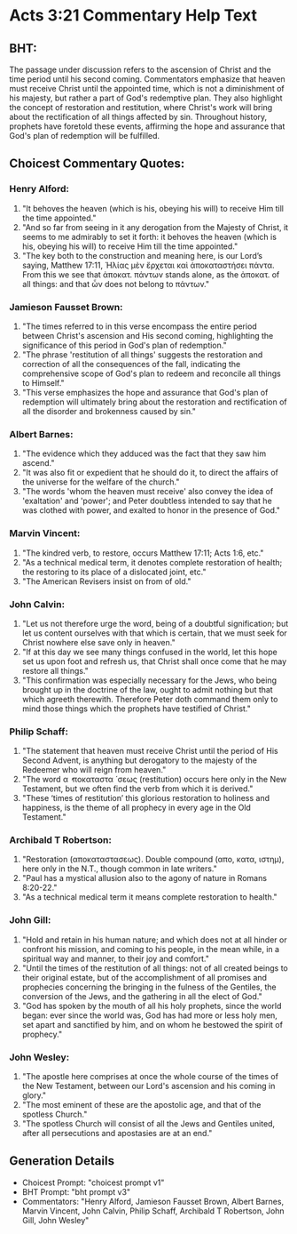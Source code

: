 # Acts 3:21 Commentary Help Text

## BHT:
The passage under discussion refers to the ascension of Christ and the time period until his second coming. Commentators emphasize that heaven must receive Christ until the appointed time, which is not a diminishment of his majesty, but rather a part of God's redemptive plan. They also highlight the concept of restoration and restitution, where Christ's work will bring about the rectification of all things affected by sin. Throughout history, prophets have foretold these events, affirming the hope and assurance that God's plan of redemption will be fulfilled.

## Choicest Commentary Quotes:
### Henry Alford:
1. "It behoves the heaven (which is his, obeying his will) to receive Him till the time appointed."
2. "And so far from seeing in it any derogation from the Majesty of Christ, it seems to me admirably to set it forth: it behoves the heaven (which is his, obeying his will) to receive Him till the time appointed."
3. "The key both to the construction and meaning here, is our Lord’s saying, Matthew 17:11, Ἡλίας μὲν ἔρχεται καὶ ἀποκαταστήσει πάντα. From this we see that ἀποκατ. πάντων stands alone, as the ἀποκατ. of all things: and that ὧν does not belong to πάντων."

### Jamieson Fausset Brown:
1. "The times referred to in this verse encompass the entire period between Christ's ascension and His second coming, highlighting the significance of this period in God's plan of redemption."
2. "The phrase 'restitution of all things' suggests the restoration and correction of all the consequences of the fall, indicating the comprehensive scope of God's plan to redeem and reconcile all things to Himself."
3. "This verse emphasizes the hope and assurance that God's plan of redemption will ultimately bring about the restoration and rectification of all the disorder and brokenness caused by sin."

### Albert Barnes:
1. "The evidence which they adduced was the fact that they saw him ascend."
2. "It was also fit or expedient that he should do it, to direct the affairs of the universe for the welfare of the church."
3. "The words 'whom the heaven must receive' also convey the idea of 'exaltation' and 'power'; and Peter doubtless intended to say that he was clothed with power, and exalted to honor in the presence of God."

### Marvin Vincent:
1. "The kindred verb, to restore, occurs Matthew 17:11; Acts 1:6, etc." 
2. "As a technical medical term, it denotes complete restoration of health; the restoring to its place of a dislocated joint, etc."
3. "The American Revisers insist on from of old."

### John Calvin:
1. "Let us not therefore urge the word, being of a doubtful signification; but let us content ourselves with that which is certain, that we must seek for Christ nowhere else save only in heaven."
2. "If at this day we see many things confused in the world, let this hope set us upon foot and refresh us, that Christ shall once come that he may restore all things."
3. "This confirmation was especially necessary for the Jews, who being brought up in the doctrine of the law, ought to admit nothing but that which agreeth therewith. Therefore Peter doth command them only to mind those things which the prophets have testified of Christ."

### Philip Schaff:
1. "The statement that heaven must receive Christ until the period of His Second Advent, is anything but derogatory to the majesty of the Redeemer who will reign from heaven."
2. "The word α ̓ ποκαταστα ́ σεως (restitution) occurs here only in the New Testament, but we often find the verb from which it is derived."
3. "These ‘times of restitution’ this glorious restoration to holiness and happiness, is the theme of all prophecy in every age in the Old Testament."

### Archibald T Robertson:
1. "Restoration (αποκαταστασεως). Double compound (απο, κατα, ιστημ), here only in the N.T., though common in late writers."
2. "Paul has a mystical allusion also to the agony of nature in Romans 8:20-22."
3. "As a technical medical term it means complete restoration to health."

### John Gill:
1. "Hold and retain in his human nature; and which does not at all hinder or confront his mission, and coming to his people, in the mean while, in a spiritual way and manner, to their joy and comfort."
2. "Until the times of the restitution of all things: not of all created beings to their original estate, but of the accomplishment of all promises and prophecies concerning the bringing in the fulness of the Gentiles, the conversion of the Jews, and the gathering in all the elect of God."
3. "God has spoken by the mouth of all his holy prophets, since the world began: ever since the world was, God has had more or less holy men, set apart and sanctified by him, and on whom he bestowed the spirit of prophecy."

### John Wesley:
1. "The apostle here comprises at once the whole course of the times of the New Testament, between our Lord's ascension and his coming in glory."
2. "The most eminent of these are the apostolic age, and that of the spotless Church."
3. "The spotless Church will consist of all the Jews and Gentiles united, after all persecutions and apostasies are at an end."


## Generation Details
- Choicest Prompt: "choicest prompt v1"
- BHT Prompt: "bht prompt v3"
- Commentators: "Henry Alford, Jamieson Fausset Brown, Albert Barnes, Marvin Vincent, John Calvin, Philip Schaff, Archibald T Robertson, John Gill, John Wesley"
